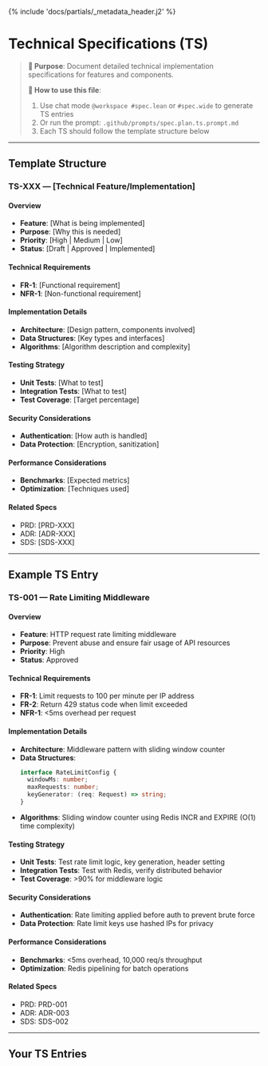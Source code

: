 {% include 'docs/partials/_metadata_header.j2' %}

<!--
thread: {{ project_slug }}
matrix_ids: []
project: {{ project_name }}
date: {{ year }}
-->

# Technical Specifications (TS)

> **🎯 Purpose**: Document detailed technical implementation specifications for features and components.
>
> **📝 How to use this file**:
>
> 1. Use chat mode `@workspace #spec.lean` or `#spec.wide` to generate TS entries
> 2. Or run the prompt: `.github/prompts/spec.plan.ts.prompt.md`
> 3. Each TS should follow the template structure below

---

## Template Structure

### TS-XXX — [Technical Feature/Implementation]

#### Overview

- **Feature**: [What is being implemented]
- **Purpose**: [Why this is needed]
- **Priority**: [High | Medium | Low]
- **Status**: [Draft | Approved | Implemented]

#### Technical Requirements

- **FR-1**: [Functional requirement]
- **NFR-1**: [Non-functional requirement]

#### Implementation Details

- **Architecture**: [Design pattern, components involved]
- **Data Structures**: [Key types and interfaces]
- **Algorithms**: [Algorithm description and complexity]

#### Testing Strategy

- **Unit Tests**: [What to test]
- **Integration Tests**: [What to test]
- **Test Coverage**: [Target percentage]

#### Security Considerations

- **Authentication**: [How auth is handled]
- **Data Protection**: [Encryption, sanitization]

#### Performance Considerations

- **Benchmarks**: [Expected metrics]
- **Optimization**: [Techniques used]

#### Related Specs

- PRD: [PRD-XXX]
- ADR: [ADR-XXX]
- SDS: [SDS-XXX]

---

## Example TS Entry

### TS-001 — Rate Limiting Middleware

#### Overview

- **Feature**: HTTP request rate limiting middleware
- **Purpose**: Prevent abuse and ensure fair usage of API resources
- **Priority**: High
- **Status**: Approved

#### Technical Requirements

- **FR-1**: Limit requests to 100 per minute per IP address
- **FR-2**: Return 429 status code when limit exceeded
- **NFR-1**: <5ms overhead per request

#### Implementation Details

- **Architecture**: Middleware pattern with sliding window counter
- **Data Structures**:
  ```typescript
  interface RateLimitConfig {
    windowMs: number;
    maxRequests: number;
    keyGenerator: (req: Request) => string;
  }
  ```
- **Algorithms**: Sliding window counter using Redis INCR and EXPIRE (O(1) time complexity)

#### Testing Strategy

- **Unit Tests**: Test rate limit logic, key generation, header setting
- **Integration Tests**: Test with Redis, verify distributed behavior
- **Test Coverage**: >90% for middleware logic

#### Security Considerations

- **Authentication**: Rate limiting applied before auth to prevent brute force
- **Data Protection**: Rate limit keys use hashed IPs for privacy

#### Performance Considerations

- **Benchmarks**: <5ms overhead, 10,000 req/s throughput
- **Optimization**: Redis pipelining for batch operations

#### Related Specs

- PRD: PRD-001
- ADR: ADR-003
- SDS: SDS-002

---

## Your TS Entries

<!-- Add your TS entries below this line -->
<!-- Use the chat modes or prompts mentioned above to generate detailed technical specifications -->
